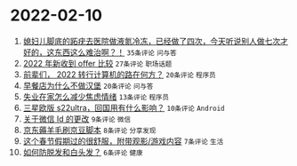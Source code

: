 # 2022-02-10

1. [媳妇儿脚底的跖疣去医院做液氮冷冻，已经做了四次，今天听说别人做七次才好的，这东西这么难治啊？！](https://www.v2ex.com/t/832826) `35条评论` `问与答`
1. [2022 年新收到 offer 比较](https://www.v2ex.com/t/832817) `27条评论` `职场话题`
1. [前辈们， 2022 转行计算机的路在何方？](https://www.v2ex.com/t/832829) `20条评论` `程序员`
1. [早餐店为什么不做汉堡](https://www.v2ex.com/t/832828) `20条评论` `问与答`
1. [失业在家怎么减少焦虑情绪](https://www.v2ex.com/t/832840) `13条评论` `程序员`
1. [三星欧版 s22ultra，回国用有什么影响？](https://www.v2ex.com/t/832813) `10条评论` `Android`
1. [关于微信 Id 的更改](https://www.v2ex.com/t/832820) `9条评论` `微信`
1. [京东薅羊毛刷京豆脚本](https://www.v2ex.com/t/832823) `8条评论` `分享发现`
1. [这个春节假期过的很舒服，附带观影/游戏内容](https://www.v2ex.com/t/832853) `7条评论` `生活`
1. [如何防脱发和白头发？](https://www.v2ex.com/t/832825) `6条评论` `健康`
